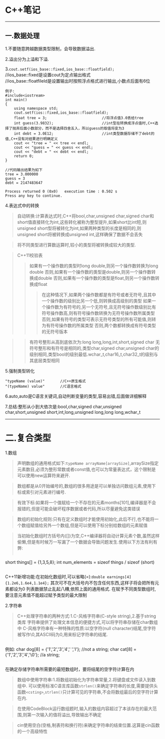 ﻿<h1>C++笔记</h1>  

---

<h2>一.数据处理</h2>  

1.不要随意跨越数据类型限制，会导致数据溢出.  

2.溢出分为上溢和下溢.  

3.`cout.setf(ios_base::fixed,ios_base::floatfield);`   
//ios_base::fixed是设置cout为定点输出格式  
//ios_base::floatfileld是设置输出时按照浮点格式进行输出,小数点后面有6位

```
例子:
#include<iostream>
int main()
{
    using namespace std;
    cout.setf(ios::fixed,ios_base::floatfield);
    float tree = 3;                         //将浮点值3.0丢给tree
    int guess(3.9832);                      //int型在转换成浮点值时,C++选择了抛弃后面小数部分，而不是选择四舍五入，所以guess的取值将变为3
    int debt = 3.0E12;                      //int类型数据存储不了debt的值,C++没有对结果进行明确定义
    cout << "tree = " << tree << endl;
    cout << "guess = " << guess << endl;
    cout << "debt = " << debt << endl;
    return 0;
}

//代码输出结果为如下
tree = 3.000000
guess = 3
debt = 2147483647

Process returned 0 (0x0)   execution time : 0.502 s
Press any key to continue.
```
4.表达式中的转换
>自动转换:计算表达式时,C++将bool,char,unsigned char,signed char和short值直接转化为int,这些转化被称为整型提升,如果short比int短,则unsigned short型将被转化为int,如果两种类型的长度是相同的,则unsigned short将被转换成unsigned int,这样确保了数据不会丢失  

>将不同类型进行算数运算时,较小的类型将被转换成较大的类型.  

>C++11校验表
>>如果有一个操作数的类型时long double,则另一个操作数转换为long double
>>否则,如果有一个操作数的类型是double,则另一个操作数转换成double
>>否则,如果有一个操作数的类型是float,则另一个操作数转换成float
>>>在这种情况下,如果两个操作数都是有符号或者无符号,且其中一个操作数的级别比另一个低,则转换成高级别的类型
>>>如果一个操作数为有符号的,另一个无符号,且无符号操作数级别比有符号操作数高,则有符号操作数转换为无符号操作数所属类型
>>>否则,如果有符号的类型可表示无符号类型的所有可能值,则转为有符号操作数的所属类型
>>>否则,两个数都转换成有符号类型的无符号版本  

>>有符号整形从高到底依次为:long long,long,int,short,signed char
>>无符号整形和有符号是相同的,类型char,signed char,unsigned char的级别相同,类型bool的级别最低.wchar_t,char16_t,char32_t的级别与其底层类型相同  

5.强制类型转化
```格式  
"typeName (value)"       //C++原生格式
"(typeName) value"       //C语言格式  
```  

6.auto,auto是C语言关键词,自动判断变量的类型,容易出错,后面做详细解释

7.总结:整形从小到大依次是:bool,char,signed char,unsigned char,short,unsigned short,int,long,unsigned long,long long,wchar_t  

---

<h1>二.复合类型</h1>  

1.数组  
>声明数组的通用格式如下:```typeName arrayName[arraySize]```,arraySize指定元素数目,必须为整形常数或者const值,也可以为常量表达式，这个限制是可以使用new运算符来避开.  

>数组都是从0开始编号的,数组的很多用途是可以单独访问数组元素,使用下标或索引对元素进行编号.  

>有效下标:如果将一个值赋给一个不存在的元素months[101],编译器是不会报错的,但是可能会破坏程序数据或者代码,所以尽量避免这类错误  

>数组的初始化规则:只有在定义数组时才能使用初始化,此后不行,也不能将一个数组赋值给另外一个数组,但是可以使用下标分别给数组的元素赋值  

>当初始化数组时方括号内([])为空,C++编译器将自动计算元素个数,虽然这样偷懒,但是有时候万一写漏了一个数据会导致问题发生.使用以下方法有利有弊:
>```
short things[] = {1,3,5,8};
int num_elements = sizeof things / sizeof (short)
>```

C++11新增功能:在初始化数组时,可以省略(=):```double earnings[4] {1.2e6,1.6e4,1.1e4};```
其次可不在大括号内不包含任何东西,这样子将会把所有元素都设为0
列表数据禁止乱起八糟,依照上面的通用格式.
在赋予不同类型数组时,要注意元素值不能超过赋予类型的最大限制  

2.字符串
>C++处理字符串的两种方式:1.C-风格字符串(C-style string),2.基于string类库
字符串提供了处理文本信息的便捷方式,可以将字符串存储在char数组中
C-风格字符串有一种特殊的性质:以空字符(null character)结尾,空字符被写作\0,其ASCII码为0,用来标记字符串的结尾.
>```
例如:
char dog[8] = {'1','2','3','4',' ','I'};            //not a string;
char cat[8] = {'1','2','3','4','\0'};               //a string;
>```
在确定存储字符串所需要的最短数组时，要将结尾的空字符计算在内  

>数组中使用字符串:1.将数组初始化为字符串常量,2.将键盘或文件读入到数组中.
可以使用标准C语言库函数`strlen()`来确定字符串的长度,需要提供头函数`<csting>`,`strlen()`只计算可见的字符串,不会将数组最后的空字符计算在内.  

>在使用CodeBlock运行数组题时,输入的数组内容超过了本该存在的最大范围,则第一次输入的值将溢出,导致输出不确定  

>cin使用空白(空格,制表符和换行符)来确定字符串的结束位置.这算是cin函数的一个高级特性